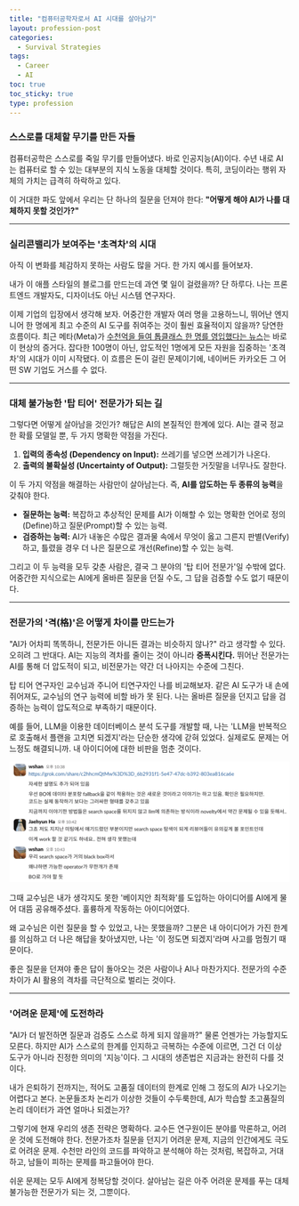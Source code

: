 ```yaml
---
title: "컴퓨터공학자로서 AI 시대를 살아남기"
layout: profession-post
categories:
  - Survival Strategies
tags:
  - Career
  - AI
toc: true
toc_sticky: true
type: profession
---
```


### 스스로를 대체할 무기를 만든 자들

컴퓨터공학은 스스로를 죽일 무기를 만들어냈다. 바로 인공지능(AI)이다. 수년 내로 AI는 컴퓨터로 할 수 있는 대부분의 지식 노동을 대체할 것이다. 특히, 코딩이라는 행위 자체의 가치는 급격히 하락하고 있다.

이 거대한 파도 앞에서 우리는 단 하나의 질문을 던져야 한다: **"어떻게 해야 AI가 나를 대체하지 못할 것인가?"**

-----

### 실리콘밸리가 보여주는 '초격차'의 시대

아직 이 변화를 체감하지 못하는 사람도 많을 거다. 한 가지 예시를 들어보자.

내가 이 애플 스타일의 블로그를 만드는데 과연 몇 일이 걸렸을까? 단 하루다. 나는 프론트엔드 개발자도, 디자이너도 아닌 시스템 연구자다.

이제 기업의 입장에서 생각해 보자. 어중간한 개발자 여러 명을 고용하느니, 뛰어난 엔지니어 한 명에게 최고 수준의 AI 도구를 쥐여주는 것이 훨씬 효율적이지 않을까? 당연한 흐름이다. 최근 메타(Meta)가 [수천억을 들여 톱클래스 한 명를 영입했다는 뉴스](https://www.hankyung.com/article/2025080276807)는 바로 이 현상의 증거다. 잡다한 100명이 아닌, 압도적인 1명에게 모든 자원을 집중하는 '초격차'의 시대가 이미 시작됐다. 이 흐름은 돈이 걸린 문제이기에, 네이버든 카카오든 그 어떤 SW 기업도 거스를 수 없다.

-----

### 대체 불가능한 '탑 티어' 전문가가 되는 길

그렇다면 어떻게 살아남을 것인가? 해답은 AI의 본질적인 한계에 있다. AI는 결국 정교한 확률 모델일 뿐, 두 가지 명확한 약점을 가진다.

1.  **입력의 종속성 (Dependency on Input):** 쓰레기를 넣으면 쓰레기가 나온다.
2.  **출력의 불확실성 (Uncertainty of Output):** 그럴듯한 거짓말을 너무나도 잘한다.

이 두 가지 약점을 해결하는 사람만이 살아남는다. 즉, **AI를 압도하는 두 종류의 능력**을 갖춰야 한다.

  * **질문하는 능력:** 복잡하고 추상적인 문제를 AI가 이해할 수 있는 명확한 언어로 정의(Define)하고 질문(Prompt)할 수 있는 능력.
  * **검증하는 능력:** AI가 내놓은 수많은 결과물 속에서 무엇이 옳고 그른지 판별(Verify)하고, 틀렸을 경우 더 나은 질문으로 개선(Refine)할 수 있는 능력.

그리고 이 두 능력을 모두 갖춘 사람은, 결국 그 분야의 '탑 티어 전문가'일 수밖에 없다. 어중간한 지식으로는 AI에게 올바른 질문을 던질 수도, 그 답을 검증할 수도 없기 때문이다.

---

### 전문가의 '격(格)'은 어떻게 차이를 만드는가

"AI가 어차피 똑똑하니, 전문가든 아니든 결과는 비슷하지 않나?" 라고 생각할 수 있다. 오히려 그 반대다. AI는 지능의 격차를 줄이는 것이 아니라 **증폭시킨다.** 뛰어난 전문가는 AI를 통해 더 압도적이 되고, 비전문가는 약간 더 나아지는 수준에 그친다.

탑 티어 연구자인 교수님과 주니어 티연구자인 나를 비교해보자. 같은 AI 도구가 내 손에 쥐어져도, 교수님의 연구 능력에 비할 바가 못 된다. 나는 올바른 질문을 던지고 답을 검증하는 능력이 압도적으로 부족하기 때문이다.

예를 들어, LLM을 이용한 데이터베이스 분석 도구를 개발할 때, 나는 'LLM을 반복적으로 호출해서 플랜을 고치면 되겠지'라는 단순한 생각에 갇혀 있었다. 실제로도 문제는 어느정도 해결되니까. 내 아이디어에 대한 비판을 멈춘 것이다.

![슬랙](/assets/survival/bayesian.png)

그때 교수님은 내가 생각지도 못한 '베이지안 최적화'를 도입하는 아이디어를 AI에게 물어 대뜸 공유해주셨다. 훌륭하게 작동하는 아이디어였다. 

왜 교수님은 이런 질문을 할 수 있었고, 나는 못했을까? 그분은 내 아이디어가 가진 한계를 의심하고 더 나은 해답을 찾아냈지만, 나는 '이 정도면 되겠지'라며 사고를 멈췄기 때문이다. 

좋은 질문을 던져야 좋은 답이 돌아오는 것은 사람이나 AI나 마찬가지다. 전문가의 수준 차이가 AI 활용의 격차를 극단적으로 벌리는 것이다.

---

### '어려운 문제'에 도전하라

"AI가 더 발전하면 질문과 검증도 스스로 하게 되지 않을까?" 물론 언젠가는 가능할지도 모른다. 하지만 AI가 스스로의 한계를 인지하고 극복하는 수준에 이르면, 그건 더 이상 도구가 아니라 진정한 의미의 '지능'이다. 그 시대의 생존법은 지금과는 완전히 다를 것이다.

내가 은퇴하기 전까지는, 적어도 고품질 데이터의 한계로 인해 그 정도의 AI가 나오기는 어렵다고 본다. 논문들조차 논리가 이상한 것들이 수두룩한데, AI가 학습할 초고품질의 논리 데이터가 과연 얼마나 되겠는가?

그렇기에 현재 우리의 생존 전략은 명확하다. 교수든 연구원이든 분야를 막론하고, 어려운 것에 도전해야 한다. 전문가조차 질문을 던지기 어려운 문제, 지금의 인간에게도 극도로 어려운 문제. 수천만 라인의 코드를 파악하고 분석해야 하는 것처럼, 복잡하고, 거대하고, 남들이 피하는 문제를 파고들어야 한다.

쉬운 문제는 모두 AI에게 정복당할 것이다. 살아남는 길은 아주 어려운 문제를 푸는 대체 불가능한 전문가가 되는 것, 그뿐이다.